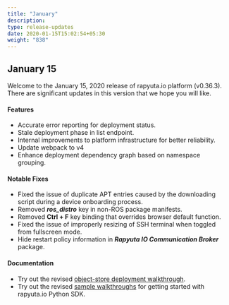 ```yaml
---
title: "January"
description:
type: release-updates
date: 2020-01-15T15:02:54+05:30
weight: "838"
---
```

## January 15
Welcome to the January 15, 2020 release of rapyuta.io
platform (v0.36.3). There are significant updates in this version
that we hope you will like.

#### Features

* Accurate error reporting for deployment status.
* Stale deployment phase in list endpoint.
* Internal improvements to platform infrastructure for better reliability.
* Update webpack to v4
* Enhance deployment dependency graph based on namespace grouping.

#### Notable Fixes

* Fixed the issue of duplicate APT entries caused by the downloading script during a device onboarding process.
* Removed ***ros_distro*** key in non-ROS package manifests.
* Removed **Ctrl + F** key binding that overrides browser default function.
* Fixed the issue of improperly resizing of SSH terminal when toggled from fullscreen mode.
* Hide restart policy information in ***Rapyuta IO Communication Broker*** package.

#### Documentation

* Try out the revised [object-store deployment walkthrough](/developer-guide/create-software-packages/persistent-storage/obj-store-deployment-tutorial).
* Try out the revised [sample walkthroughs](/developer-guide/tooling-automation/python-sdk/sample-walkthroughs/) for getting started with rapyuta.io Python SDK.